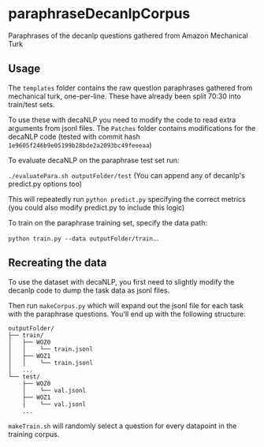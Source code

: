 # paraphraseDecanlpCorpus
Paraphrases of the decanlp questions gathered from Amazon Mechanical Turk

## Usage
The `templates` folder contains the raw question paraphrases gathered from mechanical turk, one-per-line. These have already been split 70:30 into train/test sets.

To use these with decaNLP you need to modify the code to read extra arguments from jsonl files. The `Patches` folder contains modifications for the decaNLP code (tested with commit hash `1e9605f246b9e05199b28bde2a2093bc49feeeaa`)

To evaluate decaNLP on the paraphrase test set run:

`./evaluatePara.sh outputFolder/test`
(You can append any of decanlp's predict.py options too)

This will repeatedly run `python predict.py` specifying the correct metrics (you could also modify predict.py to include this logic)

To train on the paraphrase training set, specify the data path:

`python train.py --data outputFolder/train`...

## Recreating the data
To use the dataset with decaNLP, you first need to slightly modify the decanlp code to dump the task data as jsonl files.

Then run `makeCorpus.py` which will expand out the jsonl file for each task with the paraphrase questions. You'll end up with the following structure:

```
outputFolder/
├── train/
│   ├── WOZ0
│   │    └── train.jsonl
│   ├── WOZ1
│   │    └── train.jsonl
│   ...
└── test/
    ├── WOZ0
    │    └── val.jsonl
    ├── WOZ1
    │    └── val.jsonl
    ...
```

`makeTrain.sh` will randomly select a question for every datapoint in the training corpus.
